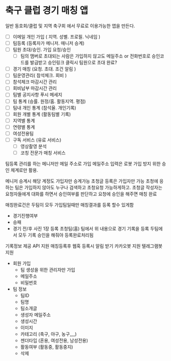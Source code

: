 
# 축구 클럽 경기 매칭 앱

일반 동호회/클럽 및 지역 축구회 에서 무료로 이용가능한 앱을 만든다.

- [ ] 이메일 개인 가입 ( 지역. 성별. 프로필. 닉네임 )
- [ ] 팀등록 (등록자가 메니저. 매니저 승계)
- [ ] 팀원 초대/승인. 가입 요청/승인
  - [ ] 팀의 맴버로 초대되는 사람은 가입하지 않고도 메일주소 or 전화번호로 승인코드를 발급받고 승인링크 클릭시 팀원으로 초대 완료?
- [ ] 경기 매칭 (요청. 초대. 조건 알림 )
- [ ] 팀운영관리( 참석체크. 회비 )
- [ ] 참석체크 마감시간 관리
- [ ] 회비납부 마감시간 관리
- [ ] 팀별 공지사항 푸시 메세지
- [ ] 팀 통계 (승률. 원정/홈. 활동지역. 평점)
- [ ] 팀내 개인 통계 (참석율. 개인기록)
- [ ] 회원 개별 통계 (활동팀별 기록)
- [ ] 지역별 통계
- [ ] 연령별 통계
- [ ] 여성전용팀
- [ ] 구독 서비스 (유료 서비스)
  - [ ] 영상촬영 분석
  - [ ] 코칭 전문가 매칭 서비스

팀등록 관리를 하는 메니저만 메일 주소로 가입
메일주소 입력은 로봇 가입 방지 위한 승인 체계로만 활용.

메니저 승계시 해당 계정도 가입자만 승계가능
초청글 등록은 가입자만 가능
초청에 응하는 팀은 가입하지 않아도 누구나 검색하고 초청요청 가능하게하고.
초청글 작성자는 요청자들에게 대화를 하면서 승인여부를 판단하고 요청에 승인을 해주면 매칭 완료

매칭완료건은 두팀이 모두 가입팀일때만 매칭결과를 등록 할수 있게함

- 경기진행여부
- 승패
- 경기 전/후 사진 1장 등록
초청팀(홈) 팀에서 위 내용으로 경기 기록을 등록
두팀에서 모두 기록 승인을 해줘야 등록완료처리됨

기록정보 제공 API 지원
매칭등록후 웹훅 등록시 알림 받기
카카오봇 지원
텔레그램봇 지원

- 회원 가입
  - 팀 생성을 위한 관리자만 가입
  - 메일주소
  - 비밀번호
- 팀 정보
  - 팀ID
  - 팀명
  - 팀소개글
  - 생성자 메일주소
  - 생성시간
  - 이미지
  - 카테고리 (축구, 야구, 농구,,,,)
  - 젠더타입 (혼용, 여성전용, 남성전용)
  - 활동여부 (활동중, 활동중지)
  - 삭제
